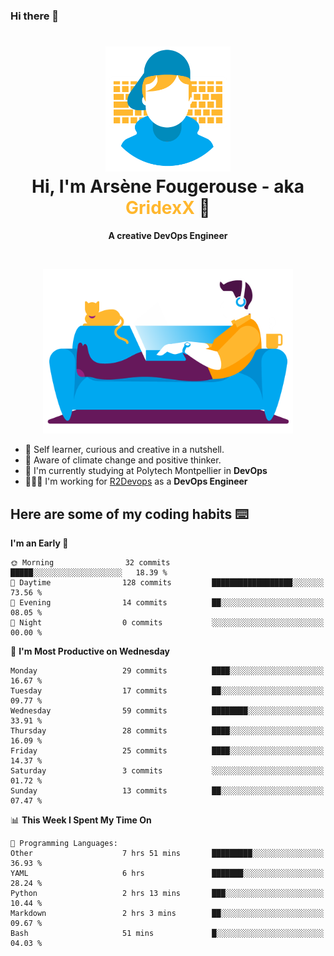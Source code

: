 ### Hi there 👋

<!--
**GridexX/gridexx** is a ✨ _special_ ✨ repository because its `README.md` (this file) appears on your GitHub profile.

Here are some ideas to get you started:

- 🔭 I’m currently working on ...
- 🌱 I’m currently learning ...
- 👯 I’m looking to collaborate on ...
- 🤔 I’m looking for help with ...
- 💬 Ask me about ...
- 📫 How to reach me: ...
- 😄 Pronouns: ...
- ⚡ Fun fact: ...
-->


<!-- Header -->
<h1 align="center">
  <img src="./images/user_profile.png" width="200">
  <br>
  Hi, I'm Arsène Fougerouse - aka <span style="color:#ffb72e">GridexX</span> 👋
</h1>


<p align="center">
  <b>A creative DevOps Engineer </b>
</p>
<br/>
<p align="center">
  <img src="./images/man_couch.png" width="400">
</p>

- 🎨 Self learner, curious and creative in a nutshell. 
- 🌱 Aware of climate change and positive thinker.
- 📕 I'm currently studying at Polytech Montpellier in **DevOps**
- 👨🏻‍💻 I'm working for [R2Devops](https://r2devops.io) as a **DevOps Engineer**


## Here are some of my coding habits ⌨️

<!-- Add a section about tech and Ops stack
  Like this one : https://github.com/Xanthus58#-tech-stack
-->
<!--START_SECTION:waka-->
**I'm an Early 🐤** 

```text
🌞 Morning                32 commits          █████░░░░░░░░░░░░░░░░░░░░   18.39 % 
🌆 Daytime                128 commits         ██████████████████░░░░░░░   73.56 % 
🌃 Evening                14 commits          ██░░░░░░░░░░░░░░░░░░░░░░░   08.05 % 
🌙 Night                  0 commits           ░░░░░░░░░░░░░░░░░░░░░░░░░   00.00 % 
```
📅 **I'm Most Productive on Wednesday** 

```text
Monday                   29 commits          ████░░░░░░░░░░░░░░░░░░░░░   16.67 % 
Tuesday                  17 commits          ██░░░░░░░░░░░░░░░░░░░░░░░   09.77 % 
Wednesday                59 commits          ████████░░░░░░░░░░░░░░░░░   33.91 % 
Thursday                 28 commits          ████░░░░░░░░░░░░░░░░░░░░░   16.09 % 
Friday                   25 commits          ████░░░░░░░░░░░░░░░░░░░░░   14.37 % 
Saturday                 3 commits           ░░░░░░░░░░░░░░░░░░░░░░░░░   01.72 % 
Sunday                   13 commits          ██░░░░░░░░░░░░░░░░░░░░░░░   07.47 % 
```


📊 **This Week I Spent My Time On** 

```text
💬 Programming Languages: 
Other                    7 hrs 51 mins       █████████░░░░░░░░░░░░░░░░   36.93 % 
YAML                     6 hrs               ███████░░░░░░░░░░░░░░░░░░   28.24 % 
Python                   2 hrs 13 mins       ███░░░░░░░░░░░░░░░░░░░░░░   10.44 % 
Markdown                 2 hrs 3 mins        ██░░░░░░░░░░░░░░░░░░░░░░░   09.67 % 
Bash                     51 mins             █░░░░░░░░░░░░░░░░░░░░░░░░   04.03 % 
```


<!--END_SECTION:waka-->

